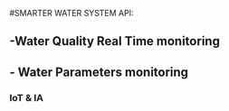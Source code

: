 #SMARTER WATER SYSTEM  API:

## -Water Quality Real Time monitoring
## - Water Parameters monitoring

### IoT & IA 